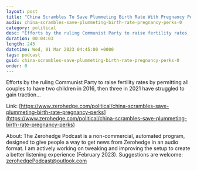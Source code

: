 ```yaml
---
layout: post
title: "China Scrambles To Save Plummeting Birth Rate With Pregnancy Perks"
audio: china-scrambles-save-plummeting-birth-rate-pregnancy-perks-0
category: political
desc: "Efforts by the ruling Communist Party to raise fertility rates  by permitting all couples to have two children in 2016, then three in 2021  have struggled to gain traction..."
duration: 00:04:03
length: 243
datetime: Wed, 01 Mar 2023 04:45:00 +0000
tags: podcast
guid: china-scrambles-save-plummeting-birth-rate-pregnancy-perks-0
order: 0
---
```

Efforts by the ruling Communist Party to raise fertility rates  by permitting all couples to have two children in 2016, then three in 2021  have struggled to gain traction...

Link: [https://www.zerohedge.com/political/china-scrambles-save-plummeting-birth-rate-pregnancy-perks](https://www.zerohedge.com/political/china-scrambles-save-plummeting-birth-rate-pregnancy-perks)

About: The Zerohedge Podcast is a non-commercial, automated program, designed to give people a way to get news from Zerohedge in an audio format.  I am actively working on tweaking and improving the setup to create a better listening experience (February 2023).  Suggestions are welcome: [zerohedgePodcast@outlook.com](mailto:zerohedgePodcast@outlook.com)